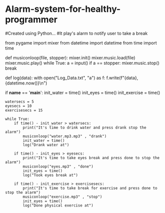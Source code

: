 # Alarm-system-for-healthy-programmer
#Created using Python...
#It play's alarm to notify user to take a break 

from pygame import mixer
from datetime import datetime
from time import time

def musiconloop(file, stopper):
    mixer.init()
    mixer.music.load(file)
    mixer.music.play()
    while True:
        a = input()
        if a == stopper:
            mixer.music.stop()
            break

def log(data):
    with open("Log_Data.txt", "a") as f:
        f.write(f"{data}, {datetime.now()}\n")

if __name__ == '__main__':
    init_water = time()
    init_eyes = time()
    init_exercise = time()

    watersecs = 5
    eyesecs = 10
    exercisesecs = 15

    while True:
        if time() - init_water > watersecs:
            print("It's time to drink water and press drank stop the alarm")
            musiconloop("water.mp3.mp3" , "drank")
            init_water = time()
            log("Drank water at")

        if time() - init_eyes > eyesecs:
            print("It's time to take eyes break and press done to stop the alarm")
            musiconloop("eyes.mp3" , "done")
            init_eyes = time()
            log("Took eyes break at")

        if time() - init_exercise > exercisesecs:
            print("It's time to take break for exercise and press done to stop the alarm")
            musiconloop("exercise.mp3" , "stop")
            init_eyes = time()
            log("Done physical exercise at")
